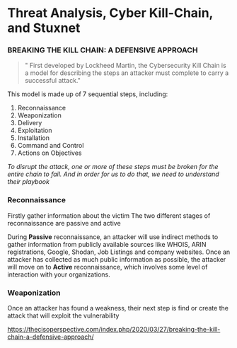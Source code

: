 # Threat Analysis, Cyber Kill-Chain, and Stuxnet
### BREAKING THE KILL CHAIN: A DEFENSIVE APPROACH
> " First developed by Lockheed Martin, the Cybersecurity Kill Chain is a model for describing the steps an attacker must 
complete to carry a successful attack."

This model is made up of 7 sequential steps, including:  
1. Reconnaissance  
2. Weaponization  
3. Delivery  
4. Exploitation  
5. Installation  
6. Command and Control  
7. Actions on Objectives  

_To disrupt the attack, one or more of these steps must be broken for the entire chain to fail. And in order for us to do that, we need to understand their playbook_

### Reconnaissance
Firstly gather information about the victim
The two different stages of reconnaissance are passive and active

During **Passive** reconnaissance, an attacker will use indirect methods to gather information from publicly available sources like WHOIS, ARIN registrations, Google, Shodan, Job Listings and  company websites.
Once an attacker has collected as much public information as possible, the attacker will move on to **Active** reconnaissance, which involves some level of interaction with your organizations. 



### Weaponization
Once an attacker has found a weakness, their next step is find or create the attack that will exploit the vulnerability




















https://thecisoperspective.com/index.php/2020/03/27/breaking-the-kill-chain-a-defensive-approach/
